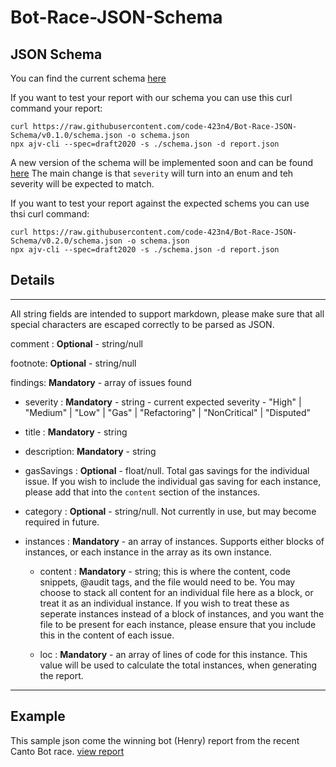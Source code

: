 # Bot-Race-JSON-Schema

## JSON Schema

You can find the current schema [here](https://github.com/code-423n4/Bot-Race-JSON-Schema/blob/v0.1.0/schema.json)

If you want to test your report with our schema you can use this curl command your report:

```
curl https://raw.githubusercontent.com/code-423n4/Bot-Race-JSON-Schema/v0.1.0/schema.json -o schema.json
npx ajv-cli --spec=draft2020 -s ./schema.json -d report.json
```

A new version of the schema will be implemented soon and can be found [here](https://github.com/code-423n4/Bot-Race-JSON-Schema/blob/v0.2.0/schema.json)
The main change is that `severity` will turn into an enum and teh severity will be expected to match. 

If you want to test your report against the expected schems you can use thsi curl command:

```
curl https://raw.githubusercontent.com/code-423n4/Bot-Race-JSON-Schema/v0.2.0/schema.json -o schema.json
npx ajv-cli --spec=draft2020 -s ./schema.json -d report.json
```


## Details

-------
All string fields are intended to support markdown, please make sure that all special characters are escaped correctly to be parsed as JSON.

comment : **Optional** - string/null

footnote: **Optional** - string/null

findings: **Mandatory** - array of issues found

* severity   : **Mandatory** - string - current expected severity - "High" | "Medium" | "Low" | "Gas" | "Refactoring" | "NonCritical" | "Disputed"
   
* title      : **Mandatory** - string
   
* description: **Mandatory** - string
   
* gasSavings : **Optional** - float/null. Total gas savings for the individual issue. If you wish to include the individual gas saving for each instance, please add that into the `content` section of the instances.
  
* category   : **Optional** - string/null. Not currently in use, but may become required in future.
  
* instances  : **Mandatory** - an array of instances. Supports either blocks of instances, or each instance in the array as its own instance.

  * content : **Mandatory** - string; this is where the content, code snippets, @audit tags, and the file would need to be. You may choose to stack all content for an individual file here as a block, or treat it as an individual instance. If you wish to treat these as seperate instances instead of a block of instances, and you want the file to be present for each instance, please ensure that you include this in the content of each issue.

  * loc     : **Mandatory** - an array of lines of code for this instance. This value will be used to calculate the total instances, when generating the report.

------

## Example

This sample json come the winning bot (Henry) report from the recent Canto Bot race. [view report](https://github.com/code-423n4/Bot-Race-JSON-Schema/blob/main/bot-henry-example.json)

